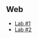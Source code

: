 ## Web
 - [Lab #1](https://aquaprogit.github.io/Web/Lab1/)
 - [Lab #2](https://aquaprogit.github.io/Web/Lab2/flex.html)
